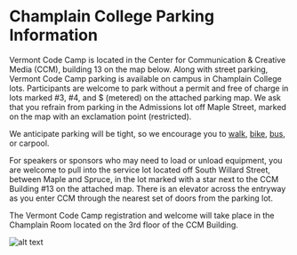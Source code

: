 # Champlain College Parking Information

Vermont Code Camp is located in the Center for Communication & Creative Media (CCM), building 13 on the map below. Along with street parking, Vermont Code Camp parking is available on campus in Champlain College lots. Participants are welcome to park without a permit and free of charge in lots marked #3, #4, and $ (metered) on the attached parking map. We ask that you refrain from parking in the Admissions lot off Maple Street, marked on the map with an exclamation point (restricted).

We anticipate parking will be tight, so we encourage you to [walk](http://www.champlain.edu/current-students/campus-services/transportation-and-parking/walk), [bike](http://www.champlain.edu/current-students/campus-services/transportation-and-parking/bike), [bus](http://www.champlain.edu/current-students/campus-services/transportation-and-parking/bus), or carpool.

For speakers or sponsors who may need to load or unload equipment, you are welcome to pull into the service lot located off South Willard Street, between Maple and Spruce, in the lot marked with a star next to the CCM Building #13 on the attached map. There is an elevator across the entryway as you enter CCM through the nearest set of doors from the parking lot.

The Vermont Code Camp registration and welcome will take place in the Champlain Room located on the 3rd floor of the CCM Building.

![alt text](./cc_parking_map_20180719.png "Champlain College Campus Map")

